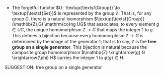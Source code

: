 -  The forgetful functor $U : \textup{\textsf{Group}} \to \textup{\textsf{Set}}$ is represented by the group $\mathbb{Z}$. That is, for any group $G$, there is a natural isomorphism $\textup{\textsf{Group}}(\mathbb{Z},G) \mathrm{co}ng UG$ that associates, to every element $g \in UG$, the unique homomorphism $\mathbb{Z} \to G$ that maps the integer 1 to $g$. This defines a bijection because every homomorphism $\mathbb{Z} \to G$ is determined by the image of the generator $1$; that is to say, $\mathbb{Z}$ is the **free group on a single generator**. This bijection is natural because the composite group homomorphism $\mathbb{Z} \xrightarrow{g} G \xrightarrow{\phi} H$ carries the integer 1 to $\phi(g) \in H$.

SUGGESTION: free group on a single generator